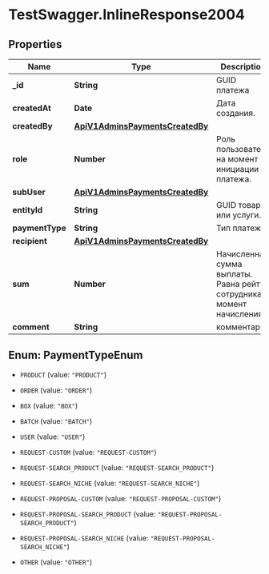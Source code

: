 # TestSwagger.InlineResponse2004

## Properties

Name | Type | Description | Notes
------------ | ------------- | ------------- | -------------
**_id** | **String** | GUID платежа | [optional] 
**createdAt** | **Date** | Дата создания. | [optional] 
**createdBy** | [**ApiV1AdminsPaymentsCreatedBy**](ApiV1AdminsPaymentsCreatedBy.md) |  | [optional] 
**role** | **Number** | Роль пользователя на момент инициации платежа. | [optional] 
**subUser** | [**ApiV1AdminsPaymentsCreatedBy**](ApiV1AdminsPaymentsCreatedBy.md) |  | [optional] 
**entityId** | **String** | GUID товара или услуги. | [optional] 
**paymentType** | **String** | Тип платежа | [optional] 
**recipient** | [**ApiV1AdminsPaymentsCreatedBy**](ApiV1AdminsPaymentsCreatedBy.md) |  | [optional] 
**sum** | **Number** | Начисленная сумма выплаты. Равна рейту сотрудника в момент начисления. | [optional] 
**comment** | **String** | комментарий | [optional] 



## Enum: PaymentTypeEnum


* `PRODUCT` (value: `"PRODUCT"`)

* `ORDER` (value: `"ORDER"`)

* `BOX` (value: `"BOX"`)

* `BATCH` (value: `"BATCH"`)

* `USER` (value: `"USER"`)

* `REQUEST-CUSTOM` (value: `"REQUEST-CUSTOM"`)

* `REQUEST-SEARCH_PRODUCT` (value: `"REQUEST-SEARCH_PRODUCT"`)

* `REQUEST-SEARCH_NICHE` (value: `"REQUEST-SEARCH_NICHE"`)

* `REQUEST-PROPOSAL-CUSTOM` (value: `"REQUEST-PROPOSAL-CUSTOM"`)

* `REQUEST-PROPOSAL-SEARCH_PRODUCT` (value: `"REQUEST-PROPOSAL-SEARCH_PRODUCT"`)

* `REQUEST-PROPOSAL-SEARCH_NICHE` (value: `"REQUEST-PROPOSAL-SEARCH_NICHE"`)

* `OTHER` (value: `"OTHER"`)




